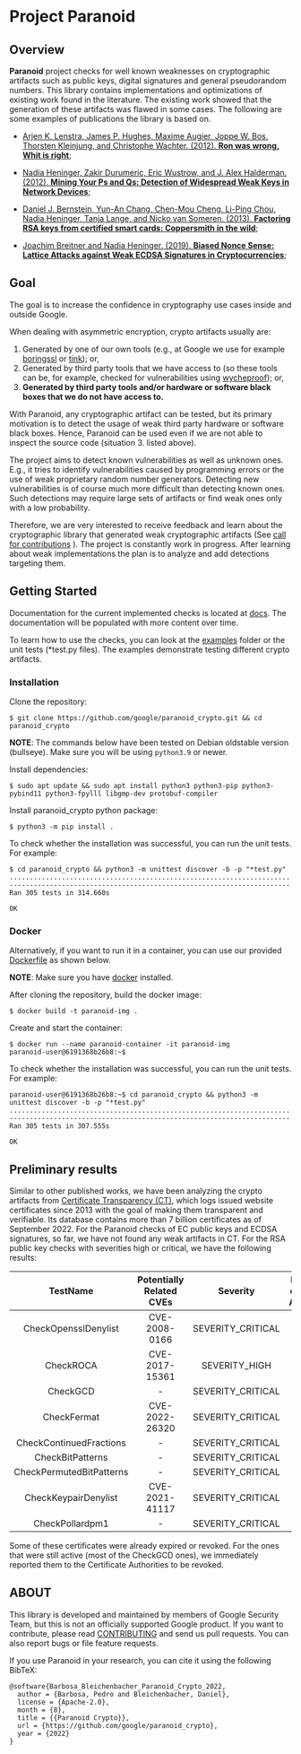 # Project Paranoid

## Overview

**Paranoid** project checks for well known weaknesses on cryptographic artifacts
such as public keys, digital signatures and general pseudorandom numbers.
This library contains implementations and optimizations of existing work found
in the literature. The existing work showed that the generation of these
artifacts was flawed in some cases. The following  are some examples of
publications the library is based on.

-   [Arjen K. Lenstra, James P. Hughes, Maxime Augier, Joppe W. Bos, Thorsten
    Kleinjung, and Christophe Wachter. (2012). **Ron was wrong, Whit is
    right**](https://eprint.iacr.org/2012/064);

-   [Nadia Heninger, Zakir Durumeric, Eric Wustrow, and J. Alex Halderman.
    (2012). **Mining Your Ps and Qs: Detection of Widespread Weak Keys in
    Network
    Devices**](https://www.usenix.org/conference/usenixsecurity12/technical-sessions/presentation/heninger);

-   [Daniel J. Bernstein, Yun-An Chang, Chen-Mou Cheng, Li-Ping Chou, Nadia
    Heninger, Tanja Lange, and Nicko van Someren. (2013). **Factoring RSA keys
    from certified smart cards: Coppersmith in the
    wild**](https://eprint.iacr.org/2013/599);

-   [Joachim Breitner and Nadia Heninger. (2019). **Biased Nonce Sense: Lattice
    Attacks against Weak ECDSA Signatures in
    Cryptocurrencies**](https://eprint.iacr.org/2019/023);

## Goal

The goal is to increase the confidence in cryptography use cases inside and
outside Google.

When dealing with asymmetric encryption, crypto artifacts usually are:

1.  Generated by one of our own tools (e.g., at Google we use for example
    [boringssl](https://github.com/google/boringssl) or
    [tink](https://github.com/google/tink)); or,
2.  Generated by third party tools that we have access to (so these tools can
    be, for example, checked for vulnerabilities using
    [wycheproof](https://github.com/google/wycheproof)); or,
3.  **Generated by third party tools and/or hardware or software black boxes
    that we do not have access to.**

With Paranoid, any cryptographic artifact can be tested, but its primary
motivation is to detect the usage of weak third party hardware or software black
boxes. Hence, Paranoid can be used even if we are not able to inspect the source
code (situation 3. listed above).

The project aims to detect known vulnerabilities as well as unknown ones. E.g.,
it tries to identify vulnerabilities caused by programming errors or the use of
weak proprietary random number generators. Detecting new vulnerabilities is of
course much more difficult than detecting known ones. Such detections may
require large sets of artifacts or find weak ones only with a low probability.

Therefore, we are very interested to receive feedback and learn about the
cryptographic library that generated weak cryptographic artifacts (See [call for
contributions](https://security.googleblog.com/2022/08/announcing-open-sourcing-of-paranoids.html)
). The project is constantly work in progress. After learning about weak
implementations the plan is to analyze and add detections targeting them.

## Getting Started

Documentation for the current implemented checks is located at [docs](docs). The
documentation will be populated with more content over time.

To learn how to use the checks, you can look at the [examples](examples)
folder or the unit tests (\*test.py files). The examples demonstrate testing
different crypto artifacts.

###  Installation

Clone the repository:

```$ git clone https://github.com/google/paranoid_crypto.git && cd paranoid_crypto```

**NOTE**: The commands below have been tested on Debian oldstable version
(bullseye). Make sure you will be using `python3.9` or newer.

Install dependencies:

```$ sudo apt update && sudo apt install python3 python3-pip python3-pybind11 python3-fpylll libgmp-dev protobuf-compiler```

Install paranoid_crypto python package:

```$ python3 -m pip install .```

To check whether the installation was successful, you can run the unit tests.
For example:

```
$ cd paranoid_crypto && python3 -m unittest discover -b -p "*test.py"
.................................................................................................................................................................................................................................................................................................................
----------------------------------------------------------------------
Ran 305 tests in 314.660s

OK
```

### Docker

Alternatively, if you want to run it in a container, you can use our provided
[Dockerfile](Dockerfile) as shown below.

**NOTE**: Make sure you have [docker](https://docs.docker.com/engine/install/)
installed.

After cloning the repository, build the docker image:

```$ docker build -t paranoid-img .```

Create and start the container:

```
$ docker run --name paranoid-container -it paranoid-img
paranoid-user@6191368b26b8:~$
```

To check whether the installation was successful, you can run the unit tests.
For example:

```
paranoid-user@6191368b26b8:~$ cd paranoid_crypto && python3 -m unittest discover -b -p "*test.py"
.................................................................................................................................................................................................................................................................................................................
----------------------------------------------------------------------
Ran 305 tests in 307.555s

OK
```

## Preliminary results

Similar to other published works, we have been analyzing the crypto artifacts
from [Certificate Transparency (CT)](https://certificate.transparency.dev),
which logs issued website certificates since 2013 with the goal of making them
transparent and verifiable. Its database contains more than 7 billion
certificates as of September 2022. For the Paranoid checks of EC public keys and
ECDSA signatures, so far, we have not found any weak artifacts in CT. For the
RSA public key checks with severities high or critical, we have the following
results:

|       **TestName**       | **Potentially Related CVEs** |    **Severity**   | **Number of Weak Artifacts** |
|:------------------------:|:----------------------------:|:-----------------:|:----------------------------:|
|   CheckOpensslDenylist   |         CVE-2008-0166        | SEVERITY_CRITICAL |             3989             |
|         CheckROCA        |        CVE-2017-15361        |   SEVERITY_HIGH   |             2875             |
|         CheckGCD         |               -              | SEVERITY_CRITICAL |             1860             |
|        CheckFermat       |        CVE-2022-26320        | SEVERITY_CRITICAL |              36              |
|  CheckContinuedFractions |               -              | SEVERITY_CRITICAL |              16              |
|     CheckBitPatterns     |               -              | SEVERITY_CRITICAL |               6              |
| CheckPermutedBitPatterns |               -              | SEVERITY_CRITICAL |               6              |
|   CheckKeypairDenylist   |        CVE-2021-41117        | SEVERITY_CRITICAL |               4              |
|      CheckPollardpm1     |               -              | SEVERITY_CRITICAL |               1              |

Some of these certificates were already expired or revoked. For the ones that
were still active (most of the CheckGCD ones), we immediately reported them to
the Certificate Authorities to be revoked.

## ABOUT

This library is developed and maintained by members of Google Security Team, but
this is not an officially supported Google product. If you want to contribute,
please read [CONTRIBUTING](CONTRIBUTING.md) and send us pull requests. You can
also report bugs or file feature requests.

If you use Paranoid in your research, you can cite it using the following
BibTeX:
```
@software{Barbosa_Bleichenbacher_Paranoid_Crypto_2022,
  author = {Barbosa, Pedro and Bleichenbacher, Daniel},
  license = {Apache-2.0},
  month = {8},
  title = {{Paranoid Crypto}},
  url = {https://github.com/google/paranoid_crypto},
  year = {2022}
}
```
